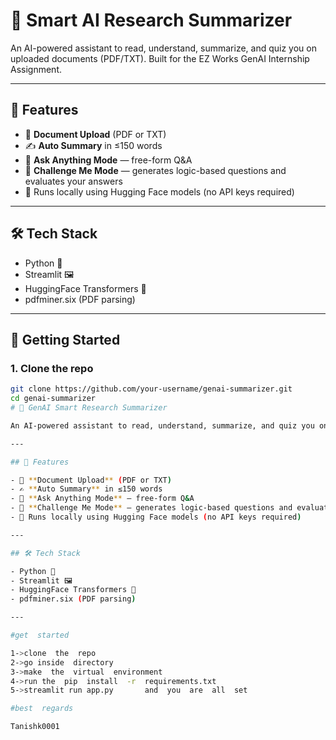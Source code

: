 # 🧠 Smart AI Research Summarizer

An AI-powered assistant to read, understand, summarize, and quiz you on uploaded documents (PDF/TXT). Built for the EZ Works GenAI Internship Assignment.

---

## 🔧 Features

- 📄 **Document Upload** (PDF or TXT)
- ✍️ **Auto Summary** in ≤150 words
- 💬 **Ask Anything Mode** — free-form Q&A
- 🎯 **Challenge Me Mode** — generates logic-based questions and evaluates your answers
- 🧠 Runs locally using Hugging Face models (no API keys required)

---

## 🛠️ Tech Stack

- Python 🐍
- Streamlit 🖼️
- HuggingFace Transformers 🤗
- pdfminer.six (PDF parsing)

---

## 🚀 Getting Started

### 1. Clone the repo
```bash
git clone https://github.com/your-username/genai-summarizer.git
cd genai-summarizer
# 🧠 GenAI Smart Research Summarizer

An AI-powered assistant to read, understand, summarize, and quiz you on uploaded documents (PDF/TXT). Built for the EZ Works GenAI Internship Assignment.

---

## 🔧 Features

- 📄 **Document Upload** (PDF or TXT)
- ✍️ **Auto Summary** in ≤150 words
- 💬 **Ask Anything Mode** — free-form Q&A
- 🎯 **Challenge Me Mode** — generates logic-based questions and evaluates your answers
- 🧠 Runs locally using Hugging Face models (no API keys required)

---

## 🛠️ Tech Stack

- Python 🐍
- Streamlit 🖼️
- HuggingFace Transformers 🤗
- pdfminer.six (PDF parsing)

---

#get  started

1->clone  the  repo
2->go inside  directory
3->make  the  virtual  environment
4->run the  pip  install  -r  requirements.txt
5->streamlit run app.py       and  you  are  all  set

#best  regards 

Tanishk0001

